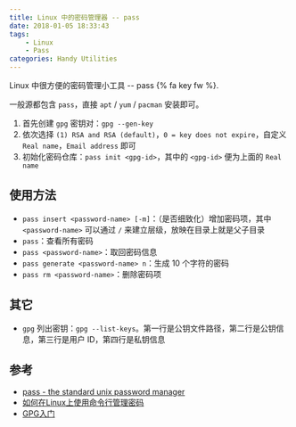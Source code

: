 ```yaml
---
title: Linux 中的密码管理器 -- pass
date: 2018-01-05 18:33:43
tags:
    - Linux
    - Pass
categories: Handy Utilities
---
```


Linux 中很方便的密码管理小工具 -- pass {% fa key fw %}.

<!-- more -->

一般源都包含 `pass`，直接 `apt` / `yum` / `pacman` 安装即可。

1. 首先创建 `gpg` 密钥对：`gpg --gen-key`
1. 依次选择 `(1) RSA and RSA (default)`，`0 = key does not expire`，自定义 `Real name`，`Email address` 即可
1. 初始化密码仓库：`pass init <gpg-id>`，其中的 `<gpg-id>` 便为上面的 `Real name`

## 使用方法

- `pass insert <password-name> [-m]`：（是否细致化）增加密码项，其中 `<password-name>` 可以通过 `/` 来建立层级，放映在目录上就是父子目录
- `pass`：查看所有密码
- `pass <password-name>`：取回密码信息
- `pass generate <password-name> n`：生成 10 个字符的密码
- `pass rm <password-name>`：删除密码项

## 其它

- `gpg` 列出密钥：`gpg --list-keys`。第一行是公钥文件路径，第二行是公钥信息，第三行是用户 ID，第四行是私钥信息

## 参考

- [pass - the standard unix password manager](https://www.passwordstore.org)
- [如何在Linux上使用命令行管理密码](https://linux.cn/article-3155-1.html)
- [GPG入门](http://www.jianshu.com/p/1257dbf3ed8e)
